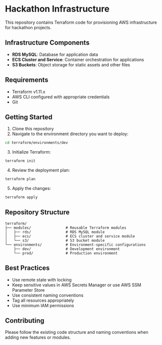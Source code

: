 # Hackathon Infrastructure

This repository contains Terraform code for provisioning AWS infrastructure for hackathon projects.

## Infrastructure Components

- **RDS MySQL**: Database for application data
- **ECS Cluster and Service**: Container orchestration for applications
- **S3 Buckets**: Object storage for static assets and other files

## Requirements

- Terraform v1.11.x
- AWS CLI configured with appropriate credentials
- Git

## Getting Started

1. Clone this repository
2. Navigate to the environment directory you want to deploy:

```bash
cd terraform/environments/dev
```

3. Initialize Terraform:

```bash
terraform init
```

4. Review the deployment plan:

```bash
terraform plan
```

5. Apply the changes:

```bash
terraform apply
```

## Repository Structure

```
terraform/
├── modules/                # Reusable Terraform modules
│   ├── rds/                # RDS MySQL module
│   ├── ecs/                # ECS cluster and service module
│   └── s3/                 # S3 bucket module
└── environments/           # Environment-specific configurations
    ├── dev/                # Development environment
    └── prod/               # Production environment
```

## Best Practices

- Use remote state with locking
- Keep sensitive values in AWS Secrets Manager or use AWS SSM Parameter Store
- Use consistent naming conventions
- Tag all resources appropriately
- Use minimum IAM permissions

## Contributing

Please follow the existing code structure and naming conventions when adding new features or modules. 
